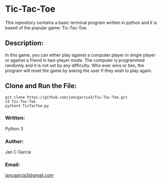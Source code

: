 # Tic-Tac-Toe
This repository contains a basic terminal program written in python and it is based of the popular game: Tic-Tac-Toe. 

## Description:

In this game, you can either play against a computer player in single player or against a friend in two-player mode. The computer is programmed randomly and it is not set by any difficulty. Who ever wins or ties, the program will reset the game by asking the user if they wish to play again. 

## Clone and Run the File:

```
git clone https://github.com/jancgarcia3/Tic-Tac-Toe.git
cd Tic-Tac-Toe
python3 TicTacToe.py
```

### Written: 
Python 3

### Author: 
Jan C Garcia

### Email: 
jancgarcia3@gmail.com
